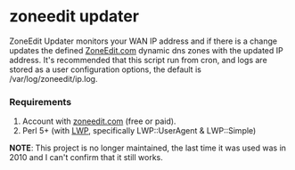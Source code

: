 # zoneedit updater

ZoneEdit Updater monitors your WAN IP address and if there is a change updates the defined [ZoneEdit.com](http://zoneedit.com/) dynamic dns zones with the updated IP address.  It's recommended that this script run from cron, and logs are stored as a user configuration options, the default is /var/log/zoneedit/ip.log.

### Requirements
1. Account with [zoneedit.com](http://zoneedit.com/) (free or paid).
2. Perl 5+ (with [LWP](http://search.cpan.org/dist/libwww-perl/lib/LWP.pm), specifically LWP::UserAgent & LWP::Simple)

**NOTE**: This project is no longer maintained, the last time it was used was in 2010 and I can't confirm that it still works.

